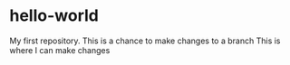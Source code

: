 # hello-world
My first repository.
This is a chance to make changes to a branch
This is where I can make changes
